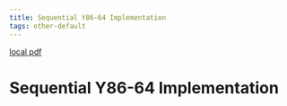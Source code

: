 ```yaml
---
title: Sequential Y86-64 Implementation
tags: other-default
---
```


[local pdf](../../../pdfs/Sequential%20Y86-64%20Implementation.pdf)

# Sequential Y86-64 Implementation
